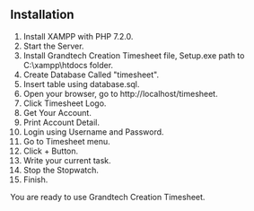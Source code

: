 
## Installation

1. Install XAMPP with PHP 7.2.0.
2. Start the Server.
3. Install Grandtech Creation Timesheet file, Setup.exe path to C:\xampp\htdocs folder.
4. Create Database Called "timesheet".
5. Insert table using database.sql.
6. Open your browser, go to http://localhost/timesheet.
7. Click Timesheet Logo.
8. Get Your Account.
9. Print Account Detail.
10. Login using Username and Password.
11. Go to Timesheet menu. 
12. Click + Button.
13. Write your current task. 
14. Stop the Stopwatch.
15. Finish.

You are ready to use Grandtech Creation Timesheet.

